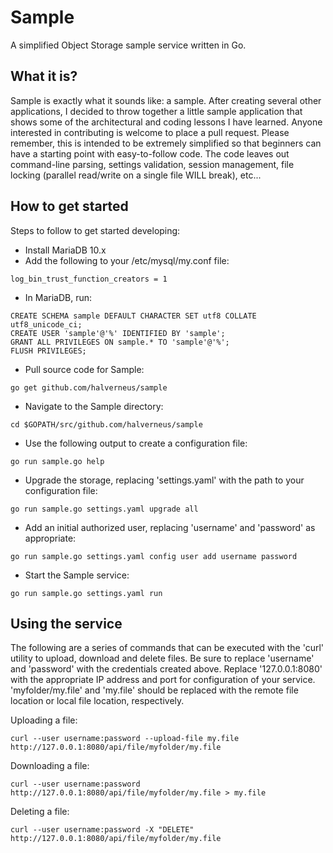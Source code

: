 # Sample
A simplified Object Storage sample service written in Go.

## What it is?
Sample is exactly what it sounds like: a sample. After creating several other applications, I decided to throw together a little sample application that shows some of the architectural and coding lessons I have learned. Anyone interested in contributing is welcome to place a pull request. Please remember, this is intended to be extremely simplified so that beginners can have a starting point with easy-to-follow code. The code leaves out command-line parsing, settings validation, session management, file locking (parallel read/write on a single file WILL break), etc...

## How to get started
Steps to follow to get started developing:
* Install MariaDB 10.x
* Add the following to your /etc/mysql/my.conf file:
```
log_bin_trust_function_creators = 1
```
* In MariaDB, run:
```
CREATE SCHEMA sample DEFAULT CHARACTER SET utf8 COLLATE utf8_unicode_ci;
CREATE USER 'sample'@'%' IDENTIFIED BY 'sample';
GRANT ALL PRIVILEGES ON sample.* TO 'sample'@'%';
FLUSH PRIVILEGES;
```
* Pull source code for Sample:
```
go get github.com/halverneus/sample
```
* Navigate to the Sample directory:
```
cd $GOPATH/src/github.com/halverneus/sample
```
* Use the following output to create a configuration file:
```
go run sample.go help
```
* Upgrade the storage, replacing 'settings.yaml' with the path to your configuration file:
```
go run sample.go settings.yaml upgrade all
```
* Add an initial authorized user, replacing 'username' and 'password' as appropriate:
```
go run sample.go settings.yaml config user add username password
```
* Start the Sample service:
```
go run sample.go settings.yaml run
```

## Using the service
The following are a series of commands that can be executed with the 'curl' utility to upload, download and delete files. Be sure to replace 'username' and 'password' with the credentials created above. Replace '127.0.0.1:8080' with the appropriate IP address and port for configuration of your service. 'myfolder/my.file' and 'my.file' should be replaced with the remote file location or local file location, respectively.

Uploading a file:
```
curl --user username:password --upload-file my.file http://127.0.0.1:8080/api/file/myfolder/my.file
```
Downloading a file:
```
curl --user username:password http://127.0.0.1:8080/api/file/myfolder/my.file > my.file
```
Deleting a file:
```
curl --user username:password -X "DELETE" http://127.0.0.1:8080/api/file/myfolder/my.file
```
